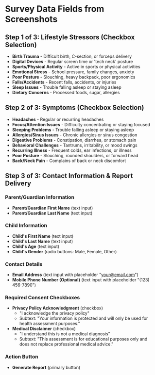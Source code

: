# Survey Data Fields from Screenshots

## Step 1 of 3: Lifestyle Stressors (Checkbox Selection)

- **Birth Trauma** - Difficult birth, C-section, or forceps delivery
- **Digital Devices** - Regular screen time or 'tech neck' posture
- **Sports/Physical Activity** - Active in sports or physical activities
- **Emotional Stress** - School pressure, family changes, anxiety
- **Poor Posture** - Slouching, heavy backpack, poor ergonomics
- **Falls/Accidents** - Recent falls, accidents, or injuries
- **Sleep Issues** - Trouble falling asleep or staying asleep
- **Dietary Concerns** - Processed foods, sugar, allergies

## Step 2 of 3: Symptoms (Checkbox Selection)

- **Headaches** - Regular or recurring headaches
- **Focus/Attention Issues** - Difficulty concentrating or staying focused
- **Sleeping Problems** - Trouble falling asleep or staying asleep
- **Allergies/Sinus Issues** - Chronic allergies or sinus congestion
- **Digestive Problems** - Constipation, diarrhea, or stomach pain
- **Behavioral Challenges** - Tantrums, irritability, or mood swings
- **Recurring Illness** - Frequent colds, ear infections, or illness
- **Poor Posture** - Slouching, rounded shoulders, or forward head
- **Back/Neck Pain** - Complains of back or neck discomfort

## Step 3 of 3: Contact Information & Report Delivery

### Parent/Guardian Information

- **Parent/Guardian First Name** (text input)
- **Parent/Guardian Last Name** (text input)

### Child Information

- **Child's First Name** (text input)
- **Child's Last Name** (text input)
- **Child's Age** (text input)
- **Child's Gender** (radio buttons: Male, Female, Other)

### Contact Details

- **Email Address** (text input with placeholder "your@email.com")
- **Mobile Phone Number (Optional)** (text input with placeholder "(123) 456-7890")

### Required Consent Checkboxes

- **Privacy Policy Acknowledgment** (checkbox)
  - "I acknowledge the privacy policy"
  - Subtext: "Your information is protected and will only be used for health assessment purposes."
- **Medical Disclaimer** (checkbox)
  - "I understand this is not a medical diagnosis"
  - Subtext: "This assessment is for educational purposes only and does not replace professional medical advice."

### Action Button

- **Generate Report** (primary button)
